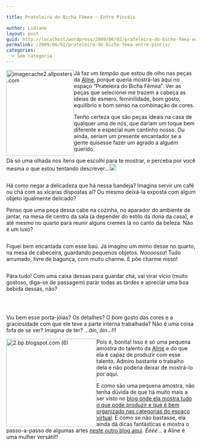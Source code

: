 ```yaml
---

title: Prateleira do Bicha Fêmea – Entre Pincéis

author: Lidiane
layout: post
guid: http://localhost/wordpress/2009/06/02/prateleira-do-bicha-fmea-entre-pincis/
permalink: /2009/06/02/prateleira-do-bicha-fmea-entre-pincis/
categories:
  - Sem categoria
---
```

[<img style="display: inline; margin-left: 0; margin-right: 0; border-width: 0;" title="imagecache2.allposters.com" src="http://www.trololodemulher.com.br/blog/wp-content/uploads/2009/06/imagecache2-allposters-com_thumb.jpg" border="0" alt="imagecache2.allposters.com" width="180" height="228" align="left" />](http://www.trololodemulher.com.br/blog/wp-content/uploads/2009/06/imagecache2-allposters-com.jpg) Já faz um _tempão_ que estou de olho nas peças da <a href="http://entrepinceis.blogspot.com/" target="_blank">Aline</a>, porque queria mostrá-las aqui no espaço “Prateleira do Bicha Fêmea”. Ver as peças que selecionei me trazem a cabeça as ideias de esmero, feminilidade, bom gosto, equilíbrio e bom senso na combinação de cores.

Tenho certeza que são peças ideais na casa de qualquer uma de nós, que dariam um toque bem diferente e especial num cantinho nosso. Ou ainda, seriam um presente encantador se a gente quisesse fazer um agrado a alguém querido.

Dá só uma olhada nos ítens que escolhi para te mostrar, e perceba por você mesma o que estou tentando descrever…[<img style="display: inline;" title="EmoticonWink" src="http://www.trololodemulher.com.br/blog/wp-content/uploads/2009/06/emoticonwink_thumb2.gif" alt="EmoticonWink" width="18" height="18" />](http://www.trololodemulher.com.br/blog/wp-content/uploads/2009/06/emoticonwink2.gif)

<img style="display: block; float: none; margin-left: auto; margin-right: auto;" src="http://2.bp.blogspot.com/_ihnSEScYNtM/SVbSoJDFUqI/AAAAAAAABK4/729Xtr8bvII/s320/17759302.jpg" alt="" />

Há como negar a delicadeza que há nessa bandeja? Imagina servir um café ou chá com as xícaras dispostas aí? Ou mesmo deixá-la exposta com algum objeto igualmente delicado?

Penso que uma peça dessa cabe na cozinha, no aparador do ambiente de jantar, na mesa de centro da sala (a depender do estilo da dona da casa), e até mesmo no quarto para reunir alguns cremes lá no canto da beleza. Não é um luxo?

<img style="display: block; float: none; margin-left: auto; margin-right: auto;" src="http://4.bp.blogspot.com/_ihnSEScYNtM/SVcAxpzkS_I/AAAAAAAABMw/sNGiF1IhMcU/s320/20416115.jpg" alt="" />

Fiquei bem encantada com esse baú. Já imagino um mimo desse no quarto, na mesa de cabeceira, guardando pequenos objetos. _Noooossa_! Tudo arrumado, livre de bagunça, com muito charme. E põe charme nisso!

<img style="display: block; float: none; margin-left: auto; margin-right: auto;" src="http://4.bp.blogspot.com/_ihnSEScYNtM/SVcFWQYZW8I/AAAAAAAABRg/i-AyCiH32kQ/s320/20869372.jpg" alt="" />

Pára tudo! Com uma caixa dessas para guardar chá, vai virar vício (muito gostoso, diga-se de passagem) parar todas as tardes e apreciar uma boa bebida dessas, não?

<img style="display: block; float: none; margin-left: auto; margin-right: auto;" src="http://2.bp.blogspot.com/_ihnSEScYNtM/SZCtAKojgyI/AAAAAAAABbU/O8ju26i0JHw/s320/080220092458.jpg" alt="" /> 

<img style="display: block; float: none; margin-left: auto; margin-right: auto;" src="http://3.bp.blogspot.com/_ihnSEScYNtM/SZCtAOwkngI/AAAAAAAABbM/qMDjK3NZ7TI/s320/080220092459.jpg" alt="" />

<img style="display: block; float: none; margin-left: auto; margin-right: auto;" src="http://4.bp.blogspot.com/_ihnSEScYNtM/SZCs_29eBMI/AAAAAAAABbE/ItAeXzpoI4k/s320/080220092466.jpg" alt="" />

Viu bem esse porta-jóias? Os detalhes? O bom gosto das cores e a graciosidade com que ele teve a parte interna trabalhada? Não é uma coisa fofa de se ver? Imagina de ter? …_ãin_, _ãin_…!!!

[<img style="display: inline; margin-left: 0; margin-right: 0; border-width: 0;" title="2.bp.blogspot.com (6)" src="http://www.trololodemulher.com.br/blog/wp-content/uploads/2009/06/2-bp-blogspot-com6_thumb.jpg" border="0" alt="2.bp.blogspot.com (6)" width="240" height="233" align="left" />](http://www.trololodemulher.com.br/blog/wp-content/uploads/2009/06/2-bp-blogspot-com6.jpg) Pois é, bonita! Isso é só uma pequena amostra do talento da <a href="http://entrepinceis.blogspot.com/" target="_blank">Aline</a> e do que ela é capaz de produzir com esse talento. Admiro bastante o trabalho dela e não poderia deixar de mostrá-lo por aqui.

E como são uma pequena amostra, não tenha dúvida de que há muito mais a ser visto no <a href="http://www.criandoentrepinceis.blogspot.com/" target="_blank">blog onde ela mostra tudo o que pode produzir e que é bem organizado nas categorias do espaço virtual</a>. E como se não bastasse, ela ainda dá dicas fantásticas e mostra o passo-a-passo de algumas artes <a href="http://entrepinceis.blogspot.com/" target="_blank">neste outro blog aqui</a>. _Éééé_… a Aline é uma mulher versátil!!![<img style="display: inline;" title="EmoticonThumbsUp" src="http://www.trololodemulher.com.br/blog/wp-content/uploads/2009/06/emoticonthumbsup_thumb.gif" alt="EmoticonThumbsUp" width="23" height="18" />](http://www.trololodemulher.com.br/blog/wp-content/uploads/2009/06/emoticonthumbsup.gif)